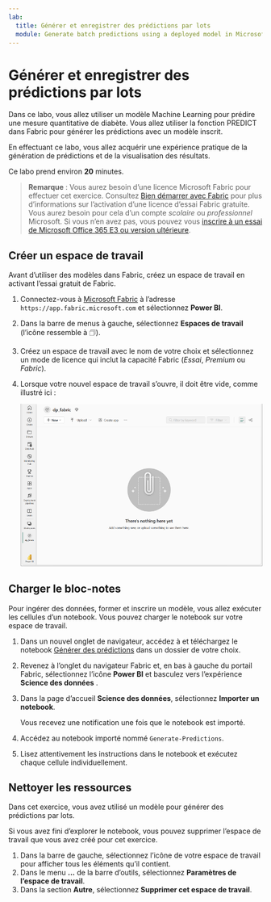 ```yaml
---
lab:
  title: Générer et enregistrer des prédictions par lots
  module: Generate batch predictions using a deployed model in Microsoft Fabric
---
```


# Générer et enregistrer des prédictions par lots

Dans ce labo, vous allez utiliser un modèle Machine Learning pour prédire une mesure quantitative de diabète. Vous allez utiliser la fonction PREDICT dans Fabric pour générer les prédictions avec un modèle inscrit.

En effectuant ce labo, vous allez acquérir une expérience pratique de la génération de prédictions et de la visualisation des résultats.

Ce labo prend environ **20** minutes.

> **Remarque** : Vous aurez besoin d’une licence Microsoft Fabric pour effectuer cet exercice. Consultez [Bien démarrer avec Fabric](https://learn.microsoft.com/fabric/get-started/fabric-trial) pour plus d’informations sur l’activation d’une licence d’essai Fabric gratuite. Vous aurez besoin pour cela d’un compte *scolaire* ou *professionnel* Microsoft. Si vous n’en avez pas, vous pouvez vous [inscrire à un essai de Microsoft Office 365 E3 ou version ultérieure](https://www.microsoft.com/microsoft-365/business/compare-more-office-365-for-business-plans).

## Créer un espace de travail

Avant d’utiliser des modèles dans Fabric, créez un espace de travail en activant l’essai gratuit de Fabric.

1. Connectez-vous à [Microsoft Fabric](https://app.fabric.microsoft.com) à l’adresse `https://app.fabric.microsoft.com` et sélectionnez **Power BI**.
2. Dans la barre de menus à gauche, sélectionnez **Espaces de travail** (l’icône ressemble à &#128455;).
3. Créez un espace de travail avec le nom de votre choix et sélectionnez un mode de licence qui inclut la capacité Fabric (*Essai*, *Premium* ou *Fabric*).
4. Lorsque votre nouvel espace de travail s’ouvre, il doit être vide, comme illustré ici :

    ![Capture d’écran d’un espace de travail vide dans Power BI.](./Images/new-workspace.png)

## Charger le bloc-notes

Pour ingérer des données, former et inscrire un modèle, vous allez exécuter les cellules d’un notebook. Vous pouvez charger le notebook sur votre espace de travail.

1. Dans un nouvel onglet de navigateur, accédez à et téléchargez le notebook [Générer des prédictions](https://github.com/MicrosoftLearning/mslearn-fabric/blob/main/Allfiles/Labs/08/Generate-Predictions.ipynb) dans un dossier de votre choix.
1. Revenez à l’onglet du navigateur Fabric et, en bas à gauche du portail Fabric, sélectionnez l’icône **Power BI** et basculez vers l’expérience **Science des données** .
1. Dans la page d’accueil **Science des données**, sélectionnez **Importer un notebook**.

    Vous recevez une notification une fois que le notebook est importé.

1. Accédez au notebook importé nommé `Generate-Predictions`.
1. Lisez attentivement les instructions dans le notebook et exécutez chaque cellule individuellement.

## Nettoyer les ressources

Dans cet exercice, vous avez utilisé un modèle pour générer des prédictions par lots.

Si vous avez fini d’explorer le notebook, vous pouvez supprimer l’espace de travail que vous avez créé pour cet exercice.

1. Dans la barre de gauche, sélectionnez l’icône de votre espace de travail pour afficher tous les éléments qu’il contient.
2. Dans le menu **...** de la barre d’outils, sélectionnez **Paramètres de l’espace de travail**.
3. Dans la section **Autre**, sélectionnez **Supprimer cet espace de travail**.
